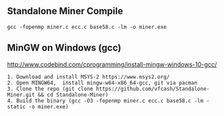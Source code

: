 ## Standalone Miner Compile
```gcc -fopenmp miner.c ecc.c base58.c -lm -o miner.exe```

## MinGW on Windows (gcc)

http://www.codebind.com/cprogramming/install-mingw-windows-10-gcc/

```
1. Download and install MSYS-2 https://www.msys2.org/
2. Open MINGW64,  install mingw-w64-x86_64-gcc, git via pacman
3. Clone the repo (git clone https://github.com/vfcash/Standalone-Miner.git && cd Standalone-Miner)
4. Build the binary (gcc -O3 -fopenmp miner.c ecc.c base58.c -lm -static -o miner.exe)
```
